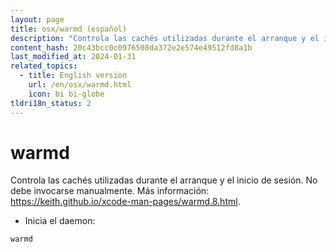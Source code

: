 ```yaml
---
layout: page
title: osx/warmd (español)
description: "Controla las cachés utilizadas durante el arranque y el inicio de sesión."
content_hash: 20c43bcc0c0976508da372e2e574e49512fd8a1b
last_modified_at: 2024-01-31
related_topics:
  - title: English version
    url: /en/osx/warmd.html
    icon: bi bi-globe
tldri18n_status: 2
---
```

# warmd

Controla las cachés utilizadas durante el arranque y el inicio de sesión.
No debe invocarse manualmente.
Más información: <https://keith.github.io/xcode-man-pages/warmd.8.html>.

- Inicia el daemon:

`warmd`
